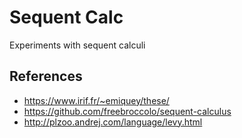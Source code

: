 # Sequent Calc

Experiments with sequent calculi

## References

* https://www.irif.fr/~emiquey/these/
* https://github.com/freebroccolo/sequent-calculus
* http://plzoo.andrej.com/language/levy.html